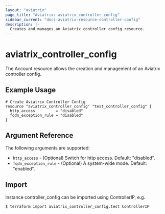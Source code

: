 ```yaml
---
layout: "aviatrix"
page_title: "Aviatrix: aviatrix_controller_config"
sidebar_current: "docs-aviatrix-resource-controller-config"
description: |-
  Creates and manages an Aviatrix controller config resource.
---
```


# aviatrix_controller_config

The Account resource allows the creation and management of an Aviatrix controller config.

## Example Usage

```hcl
# Create Aviatrix Controller Config
resource "aviatrix_controller_config" "test_controller_config" {
  http_access         = "disabled"
  fqdn_exception_rule = "disabled"
}
```

## Argument Reference

The following arguments are supported:

* `http_access` - (Optional) Switch for http access. Default: "disabled".
* `fqdn_exception_rule` - (Optional) A system-wide mode. Default: "enabled".

## Import

Instance controller_config can be imported using ControllerIP, e.g.

```
$ terraform import aviatrix_controller_config.test ControllerIP
```
